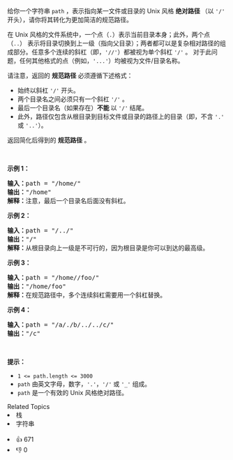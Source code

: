 <p>给你一个字符串 <code>path</code> ，表示指向某一文件或目录的&nbsp;Unix 风格 <strong>绝对路径 </strong>（以 <code>'/'</code> 开头），请你将其转化为更加简洁的规范路径。</p>

<p class="MachineTrans-lang-zh-CN">在 Unix 风格的文件系统中，一个点（<code>.</code>）表示当前目录本身；此外，两个点 （<code>..</code>）&nbsp;表示将目录切换到上一级（指向父目录）；两者都可以是复杂相对路径的组成部分。任意多个连续的斜杠（即，<code>'//'</code>）都被视为单个斜杠 <code>'/'</code> 。 对于此问题，任何其他格式的点（例如，<code>'...'</code>）均被视为文件/目录名称。</p>

<p>请注意，返回的 <strong>规范路径</strong> 必须遵循下述格式：</p>

<ul> 
 <li>始终以斜杠 <code>'/'</code> 开头。</li> 
 <li>两个目录名之间必须只有一个斜杠 <code>'/'</code> 。</li> 
 <li>最后一个目录名（如果存在）<strong>不能 </strong>以 <code>'/'</code> 结尾。</li> 
 <li>此外，路径仅包含从根目录到目标文件或目录的路径上的目录（即，不含 <code>'.'</code> 或 <code>'..'</code>）。</li> 
</ul>

<p>返回简化后得到的 <strong>规范路径</strong> 。</p>

<p>&nbsp;</p>

<p><strong>示例 1：</strong></p>

<pre>
<strong>输入：</strong>path = "/home/"
<strong>输出：</strong>"/home"
<strong>解释：</strong>注意，最后一个目录名后面没有斜杠。 </pre>

<p><strong>示例 2：</strong></p>

<pre>
<strong>输入：</strong>path = "/../"
<strong>输出：</strong>"/"
<strong>解释：</strong>从根目录向上一级是不可行的，因为根目录是你可以到达的最高级。
</pre>

<p><strong>示例 3：</strong></p>

<pre>
<strong>输入：</strong>path = "/home//foo/"
<strong>输出：</strong>"/home/foo"
<strong>解释：</strong>在规范路径中，多个连续斜杠需要用一个斜杠替换。
</pre>

<p><strong>示例 4：</strong></p>

<pre>
<strong>输入：</strong>path = "/a/./b/../../c/"
<strong>输出：</strong>"/c"
</pre>

<p>&nbsp;</p>

<p><strong>提示：</strong></p>

<ul> 
 <li><code>1 &lt;= path.length &lt;= 3000</code></li> 
 <li><code>path</code> 由英文字母，数字，<code>'.'</code>，<code>'/'</code> 或 <code>'_'</code> 组成。</li> 
 <li><code>path</code> 是一个有效的 Unix 风格绝对路径。</li> 
</ul>

<div><div>Related Topics</div><div><li>栈</li><li>字符串</li></div></div><br><div><li>👍 671</li><li>👎 0</li></div>
